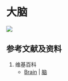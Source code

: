 # 大脑

![](/images/学习和工作中的输入和输出分析/大脑/1a1.jpg)

## 参考文献及资料

1. 维基百科
	- [Brain](https://en.wikipedia.org/wiki/Brain) | [脑](https://zh.wikipedia.org/wiki/%E8%84%91)


